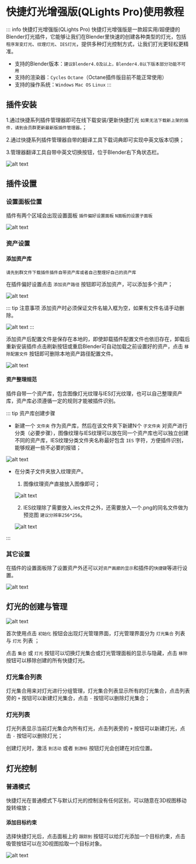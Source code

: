 # 快捷灯光增强版(QLights Pro)使用教程

::: info 快捷灯光增强版(QLights Pro)
快捷灯光增强版是一款超实用/超便捷的Blender灯光插件，它能够让我们在Blender里快速的创建各种类型的灯光，包括`程序渐变灯光`、`纹理灯光`、`IES灯光`，提供多种灯光控制方式，让我们打光更轻松更精准。

- 支持的Blender版本：`建议Blender4.0及以上，Blender4.0以下版本部分功能不可用`
- 支持的渲染器：`Cycles` `Octane`（Octane插件版目前不能正常使用）
- 支持的操作系统：`Windows` `Mac OS` `Linux`
:::

## 插件安装

1.通过快捷系列插件管理器即可在线下载安装/更新快捷灯光 `如果无法下载新上架的插件，请到会员群更新最新版插件管理器。`；

2.通过快捷系列插件管理器自带的翻译工具下载词典即可实现中英文版本切换；

3.管理器翻译工具自带中英文切换按钮，位于Blender右下角状态栏。

![alt text](pic/qlights/qlights_001.png)

## 插件设置

### 设置面板位置

插件有两个区域会出现设置面板 `插件偏好设置面板` `N面板的设置子面板`

![alt text](pic/qlights/qlights_008.png)

### 资产设置

#### 添加资产库

`请先到群文件下载插件插件自带资产库或者自己整理好自己的资产库`

在插件偏好设置点击 `添加资产路径` 按钮即可添加资产，可以添加多个资产；

![alt text](pic/qlights/QLights_002.gif)

::: tip 注意事项
添加资产时必须保证文件名输入框为空，如果有文件名请手动删除。

![alt text](pic/qlights/qlights_007.png)
:::

添加资产后配置文件是保存在本地的，即使卸载插件配置文件也依旧存在，卸载后重新安装插件点击刷新按钮或重启Blender可自动加载之前设置好的资产，点击 `移除配置文件` 按钮即可删除本地资产路径配置文件。

![alt text](pic/qlights/qlights_003.png)

#### 资产整理规范

插件自带一个资产库，包含图像灯光纹理与IES灯光纹理，也可以自己整理资产库，资产库必须遵循一定的规则才能被插件识别。

::: tip 资产库创建步骤
- 新建一个 `文件夹` 作为资产库，然后在该文件夹下新建N个 `子文件夹` 对资产进行分类（必要步骤），图像纹理与IES纹理可以放在同一个资产库也可以独立创建不同的资产库，IES纹理分类文件夹名称最好包含 `IES` 字符，方便插件识别，能够规避一些不必要的报错；

![alt text](pic/qlights/qlights_004.png)

- 在分类子文件夹放入纹理资产。

    1. 图像纹理资产直接放入图像即可；

    ![alt text](pic/qlights/qlights_005.png)

    2. IES纹理除了需要放入.ies文件之外，还需要放入一个.png的同名文件做为预览图 `建议分辨率256*256`。

    ![alt text](pic/qlights/qlights_006.png)

:::

### 其它设置

在插件的设置面板除了设置资产外还可以对`资产画廊的显示`和插件的`快捷键`等进行设置。

![alt text](pic/qlights/qlights_009.png)

## 灯光的创建与管理

![alt text](pic/qlights/QLights_010.gif)

首次使用点击 `初始化` 按钮会出现灯光管理界面，灯光管理界面分为 `灯光集合` 列表与 `灯光` 列表 ；

点击 `集合` 或 `灯光` 按钮可以切换灯光集合或灯光管理面板的显示与隐藏，点击 `移除` 按钮可以移除创建的所有快捷灯光。

### 灯光集合列表
灯光集合用来对灯光进行分组管理，灯光集合列表显示所有的灯光集合，点击列表旁的 `+` 按钮可以新建灯光集合，点击 `-` 按钮可以删除灯光集合；

### 灯光列表
灯光列表显示当前灯光集合内所有灯光，点击列表旁的 `+` 按钮可以新建灯光，点击 `-` 按钮可以删除灯光；

创建灯光时，激活 `到活动` 或者 `到游标` 按钮灯光会创建在对应位置。

## 灯光控制

### 普通模式

快捷灯光在普通模式下与默认灯光的控制没有任何区别，可以随意在3D视图移动旋转缩放；

#### 添加目标约束

选择快捷灯光后，点击面板上的 `跟踪到` 按钮可以给灯光添加一个目标约束，点击吸管按钮可以在3D视图拾取一个目标对象。

![alt text](pic/qlights/QLights_011.gif)
